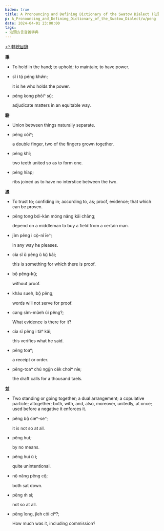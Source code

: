 ```yaml
---
hiden: true
title: A Pronouncing and Defining Dictionary of the Swatow Dialect (汕頭方言音義字典) / peng
p: A_Pronouncing_and_Defining_Dictionary_of_the_Swatow_Dialect/w/peng
date: 2024-04-01 23:00:00
tags: 
- 汕頭方言音義字典
---
```


[↩️ 轉總目錄](/A_Pronouncing_and_Defining_Dictionary_of_the_Swatow_Dialect)


**秉**
- To hold in the hand; to uphold; to maintain; to have power.

- sĭ i tó̤ péng khŵn;

  it is he who holds the power.

- péng kong phōiⁿ sṳ̄;

  adjudicate matters in an equitable way.

**駢**
- Union between things naturally separate.

- péng cóiⁿ;

  a double finger, two of the fingers grown together.

- péng khî;

  two teeth united so as to form one.

- péng hîap;

  ribs joined as to have no interstice between the two.

**憑**
- To trust to; confiding in; according to, as; proof, evidence; that which can be proven.

- pêng tong bói-kàn móng nâng kâi châng;

  depend on a middleman to buy a field from a certain man.

- jĭm pêng i cò̤-nî īeⁿ;

  in any way he pleases.

- cía sĭ ŭ pêng ŭ kṳ̆ kâi;

  this is something for which there is proof.

- bô̤ pêng-kṳ̆;

  without proof.

- kháu sueh, bô̤ pêng;

  words will not serve for proof.

- cang sĭm-mûeh ûi pêng?;

  What evidence is there for it?

- cía sĭ pêng i tàⁿ kâi;

  this verifies what he said.

- pêng toaⁿ;

  a receipt or order.

- pêng-toaⁿ chú ngṳ̂n cêk choiⁿ níe;

  the draft calls for a thousand taels.

**並**
- Two standing or going together; a dual  arrangement; a copulative particle; altogether; both, with, and, also,  moreover, unitedly, at once; used before a negative it enforces it.

- pĕng bô̤ cìeⁿ-seⁿ;

  it is not so at all.

- pĕng hut;

  by no means.

- pĕng hui ŭ ì;

  quite unintentional.

- nŏ̤ nâng pĕng cŏ̤;

  both sat down.

- pĕng m̄ sĭ;

  not so at all.

- pĕng ĭong, jîeh cōi cîⁿ?;

  How much was it, including commission?